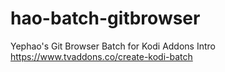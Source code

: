 # hao-batch-gitbrowser
Yephao's Git Browser Batch for Kodi Addons
Intro https://www.tvaddons.co/create-kodi-batch
